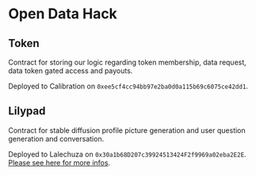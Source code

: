 # Open Data Hack

## Token

Contract for storing our logic regarding token membership, data request, data token gated access and payouts.

Deployed to Calibration on `0xee5cf4cc94bb97e2ba0d0a115b69c6075ce42dd1`.

## Lilypad

Contract for stable diffusion profile picture generation and user question generation and conversation.

Deployed to Lalechuza on `0x30a1b68D207c39924513424F2f9969a02eba2E2E`. [Please see here for more infos](./Lilypad/README.md).
